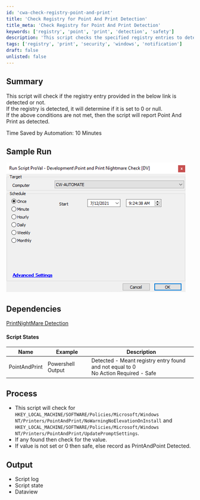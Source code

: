 ```yaml
---
id: 'cwa-check-registry-point-and-print'
title: 'Check Registry for Point And Print Detection'
title_meta: 'Check Registry for Point And Print Detection'
keywords: ['registry', 'point', 'print', 'detection', 'safety']
description: 'This script checks the specified registry entries to determine if Point And Print is detected and whether it is set to a safe value. If the registry values are not set or are equal to zero, it reports that no action is required, ensuring system safety.'
tags: ['registry', 'print', 'security', 'windows', 'notification']
draft: false
unlisted: false
---
```

## Summary

This script will check if the registry entry provided in the below link is detected or not.  
If the registry is detected, it will determine if it is set to 0 or null.  
If the above conditions are not met, then the script will report Point And Print as detected.  

Time Saved by Automation: 10 Minutes

## Sample Run

![Sample Run](../../../static/img/Point-and-Print-Nightmare-Check/image_1.png)

## Dependencies

[PrintNightMare Detection](https://proval.itglue.com/DOC-5078775-7854017) 

#### Script States

| Name              | Example          | Description                                                                                      |
|-------------------|------------------|--------------------------------------------------------------------------------------------------|
| PointAndPrint     | Powershell Output | Detected - Meant registry entry found and not equal to 0<br>No Action Required - Safe          |

## Process

- This script will check for `HKEY_LOCAL_MACHINE/SOFTWARE/Policies/Microsoft/Windows NT/Printers/PointAndPrint/NoWarningNoElevationOnInstall` and `HKEY_LOCAL_MACHINE/SOFTWARE/Policies/Microsoft/Windows NT/Printers/PointAndPrint/UpdatePromptSettings`.
- If any found then check for the value.
- If value is not set or 0 then safe, else record as PrintAndPoint Detected.

## Output

- Script log
- Script state
- Dataview




